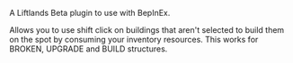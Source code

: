 A Liftlands Beta plugin to use with BepInEx.

Allows you to use shift click on buildings that aren't selected to build them on the spot by consuming your inventory resources. This works for BROKEN, UPGRADE and BUILD structures.
